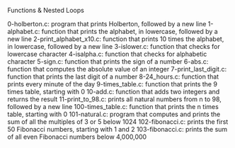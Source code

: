 Functions & Nested Loops

0-holberton.c: program that prints Holberton, followed by a new line
1-alphabet.c: function that prints the alphabet, in lowercase, followed by a new line
2-print_alphabet_x10.c: function that prints 10 times the alphabet, in lowercase, followed by a new line
3-islower.c: function that checks for lowercase character
4-isalpha.c: function that checks for alphabetic character
5-sign.c: function that prints the sign of a number
6-abs.c: function that computes the absolute value of an integer
7-print_last_digit.c: function that prints the last digit of a number
8-24_hours.c: function that prints every minute of the day
9-times_table.c: function that prints the 9 times table, starting with 0
10-add.c: function that adds two integers and returns the result
11-print_to_98.c: prints all natural numbers from n to 98, followed by a new line
100-times_table.c: function that prints the n times table, starting with 0
101-natural.c: program that computes and prints the sum of all the multiples of 3 or 5 below 1024
102-fibonacci.c: prints the first 50 Fibonacci numbers, starting with 1 and 2
103-fibonacci.c: prints the sum of all even Fibonacci numbers below 4,000,000
